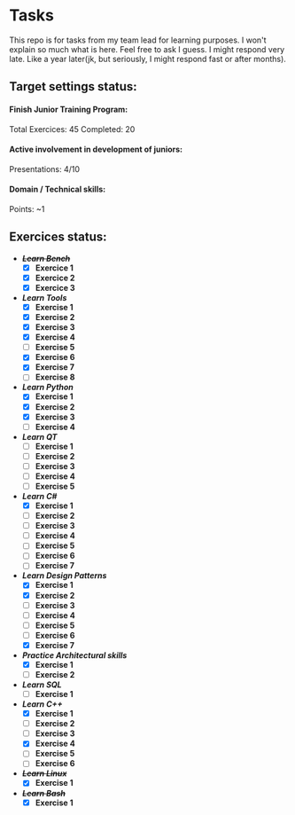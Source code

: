 # Tasks
This repo is for tasks from my team lead for learning purposes. I won't explain so much what is here. Feel free to ask I guess. I might respond very late. Like a year later(jk, but seriously, I might respond fast or after months).
## Target settings status:
#### Finish Junior Training Program:
Total Exercices: 45
Completed: 20
	
#### Active involvement in development of juniors:

Presentations: 4/10

#### Domain / Technical skills:

Points: ~1

	
## Exercices status:

* ~~**_Learn Bench_**~~
	* [x] **Exercice 1**  
	* [x] **Exercice 2**  
	* [x] **Exercice 3**  
	
* **_Learn Tools_**
	* [x] **Exercise 1**
	* [x] **Exercise 2**
	* [x] **Exercise 3**
	* [x] **Exercise 4**
	* [ ] **Exercise 5**
	* [x] **Exercise 6**
	* [x] **Exercise 7**
	* [ ] **Exercise 8**

* **_Learn Python_**
	* [x] **Exercise 1**
	* [x] **Exercise 2**
	* [x] **Exercise 3**
	* [ ] **Exercise 4**
	
* **_Learn QT_**
  * [ ] **Exercise 1**
  * [ ] **Exercise 2**
  * [ ] **Exercise 3**
  * [ ] **Exercise 4**
  * [ ] **Exercise 5**

* **_Learn C#_**
  * [x] **Exercise 1**
  * [ ] **Exercise 2**
  * [ ] **Exercise 3**
  * [ ] **Exercise 4**
  * [ ] **Exercise 5**
  * [ ] **Exercise 6**
  * [ ] **Exercise 7**

* **_Learn Design Patterns_**
  * [x] **Exercise 1**
  * [x] **Exercise 2**
  * [ ] **Exercise 3**
  * [ ] **Exercise 4**
  * [ ] **Exercise 5**
  * [ ] **Exercise 6**
  * [x] **Exercise 7**

* **_Practice Architectural skills_**
	* [x] **Exercise 1**
  * [ ] **Exercise 2**

* **_Learn SQL_**
	* [ ] **Exercise 1**

* **_Learn C++_**
  * [x] **Exercise 1**
  * [ ] **Exercise 2**
  * [ ] **Exercise 3**
  * [x] **Exercise 4**
  * [ ] **Exercise 5**
  * [ ] **Exercise 6**

* **_~~Learn Linux~~_**
	* [x] **Exercise 1**

* **_~~Learn Bash~~_**
	* [x] **Exercise 1**

